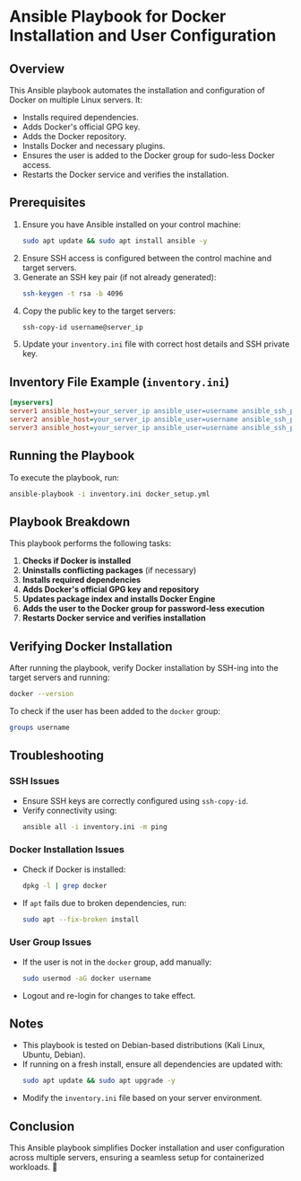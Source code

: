 # Ansible Playbook for Docker Installation and User Configuration

## Overview
This Ansible playbook automates the installation and configuration of Docker on multiple Linux servers. It:
- Installs required dependencies.
- Adds Docker's official GPG key.
- Adds the Docker repository.
- Installs Docker and necessary plugins.
- Ensures the user is added to the Docker group for sudo-less Docker access.
- Restarts the Docker service and verifies the installation.

## Prerequisites
1. Ensure you have Ansible installed on your control machine:
   ```sh
   sudo apt update && sudo apt install ansible -y
   ```
2. Ensure SSH access is configured between the control machine and target servers.
3. Generate an SSH key pair (if not already generated):
   ```sh
   ssh-keygen -t rsa -b 4096
   ```
4. Copy the public key to the target servers:
   ```sh
   ssh-copy-id username@server_ip
   ```
5. Update your `inventory.ini` file with correct host details and SSH private key.

## Inventory File Example (`inventory.ini`)
```ini
[myservers]
server1 ansible_host=your_server_ip ansible_user=username ansible_ssh_private_key_file=~/.ssh/id_rsa ansible_become_pass=password
server2 ansible_host=your_server_ip ansible_user=username ansible_ssh_private_key_file=~/.ssh/id_rsa ansible_become_pass=password
server3 ansible_host=your_server_ip ansible_user=username ansible_ssh_private_key_file=~/.ssh/id_rsa ansible_become_pass=password
```

## Running the Playbook
To execute the playbook, run:
```sh
ansible-playbook -i inventory.ini docker_setup.yml
```

## Playbook Breakdown
This playbook performs the following tasks:
1. **Checks if Docker is installed**
2. **Uninstalls conflicting packages** (if necessary)
3. **Installs required dependencies**
4. **Adds Docker's official GPG key and repository**
5. **Updates package index and installs Docker Engine**
6. **Adds the user to the Docker group for password-less execution**
7. **Restarts Docker service and verifies installation**

## Verifying Docker Installation
After running the playbook, verify Docker installation by SSH-ing into the target servers and running:
```sh
docker --version
```
To check if the user has been added to the `docker` group:
```sh
groups username
```

## Troubleshooting
### SSH Issues
- Ensure SSH keys are correctly configured using `ssh-copy-id`.
- Verify connectivity using:
  ```sh
  ansible all -i inventory.ini -m ping
  ```

### Docker Installation Issues
- Check if Docker is installed:
  ```sh
  dpkg -l | grep docker
  ```
- If `apt` fails due to broken dependencies, run:
  ```sh
  sudo apt --fix-broken install
  ```

### User Group Issues
- If the user is not in the `docker` group, add manually:
  ```sh
  sudo usermod -aG docker username
  ```
- Logout and re-login for changes to take effect.

## Notes
- This playbook is tested on Debian-based distributions (Kali Linux, Ubuntu, Debian).
- If running on a fresh install, ensure all dependencies are updated with:
  ```sh
  sudo apt update && sudo apt upgrade -y
  ```
- Modify the `inventory.ini` file based on your server environment.

## Conclusion
This Ansible playbook simplifies Docker installation and user configuration across multiple servers, ensuring a seamless setup for containerized workloads. 🚀

